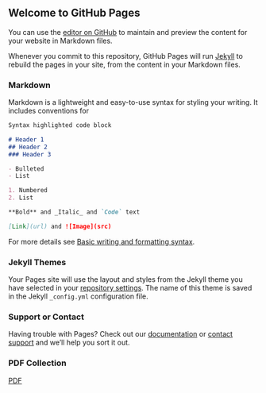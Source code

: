 ## Welcome to GitHub Pages

You can use the [editor on GitHub](https://github.com/UNR-CS426-Team-07/UNR-CS426-Team-07.github.io/edit/main/index.md) to maintain and preview the content for your website in Markdown files.

Whenever you commit to this repository, GitHub Pages will run [Jekyll](https://jekyllrb.com/) to rebuild the pages in your site, from the content in your Markdown files.

### Markdown

Markdown is a lightweight and easy-to-use syntax for styling your writing. It includes conventions for

```markdown
Syntax highlighted code block

# Header 1
## Header 2
### Header 3

- Bulleted
- List

1. Numbered
2. List

**Bold** and _Italic_ and `Code` text

[Link](url) and ![Image](src)
```

For more details see [Basic writing and formatting syntax](https://docs.github.com/en/github/writing-on-github/getting-started-with-writing-and-formatting-on-github/basic-writing-and-formatting-syntax).

### Jekyll Themes

Your Pages site will use the layout and styles from the Jekyll theme you have selected in your [repository settings](https://github.com/UNR-CS426-Team-07/UNR-CS426-Team-07.github.io/settings/pages). The name of this theme is saved in the Jekyll `_config.yml` configuration file.

### Support or Contact

Having trouble with Pages? Check out our [documentation](https://docs.github.com/categories/github-pages-basics/) or [contact support](https://support.github.com/contact) and we’ll help you sort it out.

### PDF Collection
<a href="./assets/pdfs/test.pdf" target="_blank">PDF</a>

<!-- <iframe width="560" height="315" src="https://www.youtube.com/embed/Zv11L-ZfrSg" title="YouTube video player" frameborder="0" allow="accelerometer; autoplay; clipboard-write; encrypted-media; gyroscope; picture-in-picture" allowfullscreen></iframe> -->